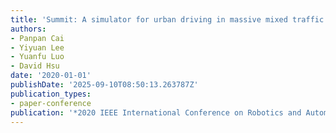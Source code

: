 ```yaml
---
title: 'Summit: A simulator for urban driving in massive mixed traffic'
authors:
- Panpan Cai
- Yiyuan Lee
- Yuanfu Luo
- David Hsu
date: '2020-01-01'
publishDate: '2025-09-10T08:50:13.263787Z'
publication_types:
- paper-conference
publication: '*2020 IEEE International Conference on Robotics and Automation (ICRA)*'
---
```

